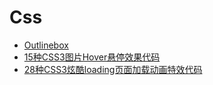 
# Css
- [Outlinebox](https://lee981265.github.io/Css/Outlinebox_Jack8-13/)
- [15种CSS3图片Hover悬停效果代码](https://lee981265.github.io/Css/15种CSS3图片Hover悬停效果代码/)
- [28种CSS3炫酷loading页面加载动画特效代码](https://lee981265.github.io/Css/28种CSS3炫酷loading页面加载动画特效代码)
